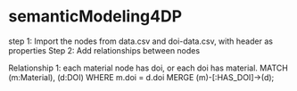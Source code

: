 # semanticModeling4DP


step 1: Import the nodes from data.csv and doi-data.csv, with header as properties
Step 2: Add relationships between nodes

Relationship 1: each material node has doi, or each doi has material. 
MATCH (m:Material), (d:DOI)
WHERE m.doi = d.doi
MERGE (m)-[:HAS_DOI]->(d);



